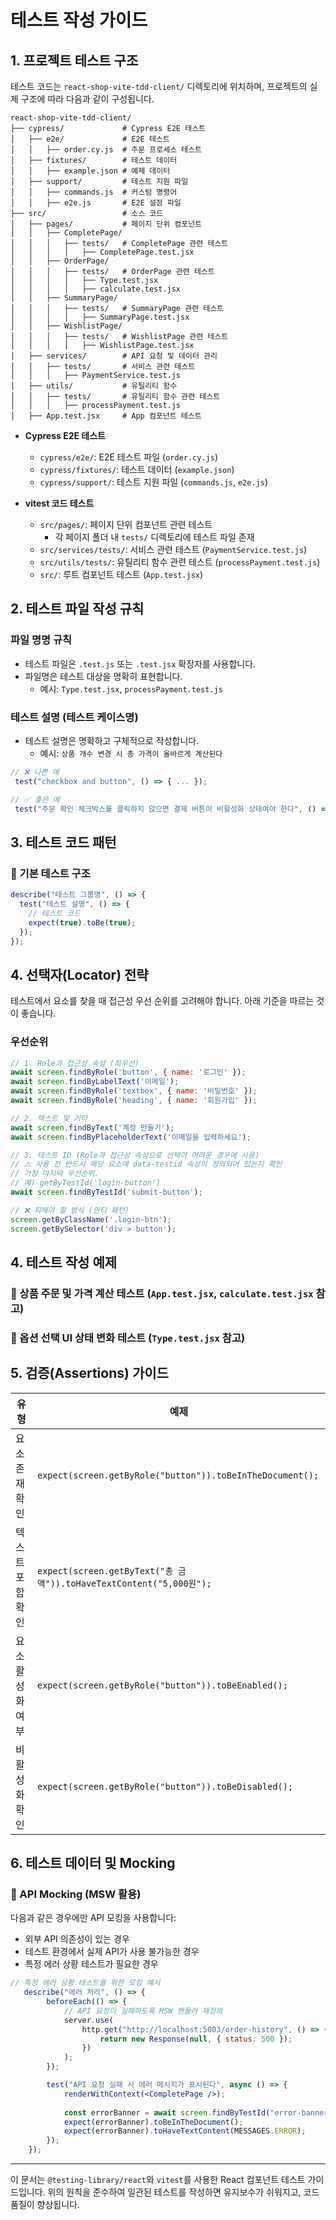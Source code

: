 # 테스트 작성 가이드

## 1. 프로젝트 테스트 구조

테스트 코드는 `react-shop-vite-tdd-client/` 디렉토리에 위치하며, 프로젝트의 실제 구조에 따라 다음과 같이 구성됩니다.

```
react-shop-vite-tdd-client/
├── cypress/             # Cypress E2E 테스트
│   ├── e2e/             # E2E 테스트
│   │   ├── order.cy.js  # 주문 프로세스 테스트
│   ├── fixtures/        # 테스트 데이터
│   │   ├── example.json # 예제 데이터
│   ├── support/         # 테스트 지원 파일
│   │   ├── commands.js  # 커스텀 명령어
│   │   ├── e2e.js       # E2E 설정 파일
├── src/                 # 소스 코드
│   ├── pages/           # 페이지 단위 컴포넌트
│   │   ├── CompletePage/
│   │   │   ├── tests/   # CompletePage 관련 테스트
│   │   │   │   ├── CompletePage.test.jsx
│   │   ├── OrderPage/
│   │   │   ├── tests/   # OrderPage 관련 테스트
│   │   │   │   ├── Type.test.jsx
│   │   │   │   ├── calculate.test.jsx
│   │   ├── SummaryPage/
│   │   │   ├── tests/   # SummaryPage 관련 테스트
│   │   │   │   ├── SummaryPage.test.jsx
│   │   ├── WishlistPage/
│   │   │   ├── tests/   # WishlistPage 관련 테스트
│   │   │   │   ├── WishlistPage.test.jsx
│   ├── services/        # API 요청 및 데이터 관리
│   │   ├── tests/       # 서비스 관련 테스트
│   │   │   ├── PaymentService.test.js
│   ├── utils/           # 유틸리티 함수
│   │   ├── tests/       # 유틸리티 함수 관련 테스트
│   │   │   ├── processPayment.test.js
│   ├── App.test.jsx     # App 컴포넌트 테스트
```

- **Cypress E2E 테스트**
  - `cypress/e2e/`: E2E 테스트 파일 (`order.cy.js`)
  - `cypress/fixtures/`: 테스트 데이터 (`example.json`)
  - `cypress/support/`: 테스트 지원 파일 (`commands.js`, `e2e.js`)

- **vitest 코드 테스트**
  - `src/pages/`: 페이지 단위 컴포넌트 관련 테스트
    - 각 페이지 폴더 내 `tests/` 디렉토리에 테스트 파일 존재
  - `src/services/tests/`: 서비스 관련 테스트 (`PaymentService.test.js`)
  - `src/utils/tests/`: 유틸리티 함수 관련 테스트 (`processPayment.test.js`)
  - `src/`: 루트 컴포넌트 테스트 (`App.test.jsx`)

## 2. 테스트 파일 작성 규칙

### 파일 명명 규칙
- 테스트 파일은 `.test.js` 또는 `.test.jsx` 확장자를 사용합니다.
- 파일명은 테스트 대상을 명확히 표현합니다.
  - 예시: `Type.test.jsx`, `processPayment.test.js`

### 테스트 설명 (테스트 케이스명)
- 테스트 설명은 명확하고 구체적으로 작성합니다.
  - 예시: `상품 개수 변경 시 총 가격이 올바르게 계산된다`

```jsx
// ❌ 나쁜 예
 test("checkbox and button", () => { ... });

// ✅ 좋은 예
 test("주문 확인 체크박스를 클릭하지 않으면 결제 버튼이 비활성화 상태여야 한다", () => { ... });
```

## 3. 테스트 코드 패턴

### 📌 기본 테스트 구조

```jsx
describe("테스트 그룹명", () => {
  test("테스트 설명", () => {
    // 테스트 코드
    expect(true).toBe(true);
  });
});
```

## 4. 선택자(Locator) 전략

테스트에서 요소를 찾을 때 접근성 우선 순위를 고려해야 합니다. 아래 기준을 따르는 것이 좋습니다.

### 우선순위
```jsx
// 1. Role과 접근성 속성 (최우선)
await screen.findByRole('button', { name: '로그인' });
await screen.findByLabelText('이메일');
await screen.findByRole('textbox', { name: '비밀번호' });
await screen.findByRole('heading', { name: '회원가입' });

// 2. 텍스트 및 기타
await screen.findByText('계정 만들기');
await screen.findByPlaceholderText('이메일을 입력하세요');

// 3. 테스트 ID (Role과 접근성 속성으로 선택이 어려운 경우에 사용)
// ⚠️ 사용 전 반드시 해당 요소에 data-testid 속성이 정의되어 있는지 확인
// 가장 마지막 우선순위.
// 예) getByTestId('login-button')
await screen.findByTestId('submit-button');

// ❌ 피해야 할 방식 (안티 패턴)
screen.getByClassName('.login-btn');
screen.getBySelector('div > button');
```

## 4. 테스트 작성 예제

### 📌 상품 주문 및 가격 계산 테스트 (`App.test.jsx`, `calculate.test.jsx` 참고)
### 📌 옵션 선택 UI 상태 변화 테스트 (`Type.test.jsx` 참고)


## 5. 검증(Assertions) 가이드

| 유형        | 예제                                                              |
| --------- | --------------------------------------------------------------- |
| 요소 존재 확인  | `expect(screen.getByRole("button")).toBeInTheDocument();`       |
| 텍스트 포함 확인 | `expect(screen.getByText("총 금액")).toHaveTextContent("5,000원");` |
| 요소 활성화 여부 | `expect(screen.getByRole("button")).toBeEnabled();`             |
| 비활성화 확인   | `expect(screen.getByRole("button")).toBeDisabled();`            |

## 6. 테스트 데이터 및 Mocking

### 📌 API Mocking (MSW 활용)
다음과 같은 경우에만 API 모킹을 사용합니다:
- 외부 API 의존성이 있는 경우
- 테스트 환경에서 실제 API가 사용 불가능한 경우
- 특정 에러 상황 테스트가 필요한 경우


```jsx
// 특정 에러 상황 테스트를 위한 모킹 예시
   describe("에러 처리", () => {
        beforeEach(() => {
            // API 요청이 실패하도록 MSW 핸들러 재정의
            server.use(
                http.get("http://localhost:5003/order-history", () => {
                    return new Response(null, { status: 500 });
                })
            );
        });

        test("API 요청 실패 시 에러 메시지가 표시된다", async () => {
            renderWithContext(<CompletePage />);
            
            const errorBanner = await screen.findByTestId("error-banner");
            expect(errorBanner).toBeInTheDocument();
            expect(errorBanner).toHaveTextContent(MESSAGES.ERROR);
        });
    });
```
---

이 문서는 `@testing-library/react`와 `vitest`를 사용한 React 컴포넌트 테스트 가이드입니다. 위의 원칙을 준수하여 일관된 테스트를 작성하면 유지보수가 쉬워지고, 코드 품질이 향상됩니다.
